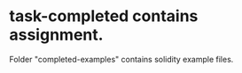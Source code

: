# task-completed contains assignment.


Folder "completed-examples" contains solidity example files.
